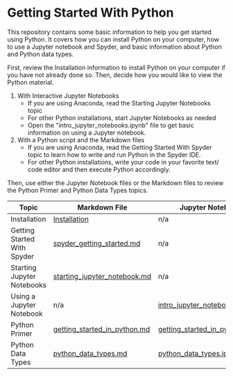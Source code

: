# Getting Started With Python

This repository contains some basic information to help you get started using
Python.  It covers how you can install Python on your computer, how to 
use a Jupyter notebook and Spyder, and basic information about Python and Python data
types.

First, review the Installation information to install Python on your computer
if you have not already done so.  Then, decide how you would like to view the
Python material.  
1. With Interactive Jupyter Notebooks
    * If you are using Anaconda, read the Starting Jupyter Notebooks topic
    * For other Python installations, start Jupyter Notebooks as needed
    * Open the "intro_jupyter_notebooks.ipynb" file to get basic information
        on using a Jupyter notebook.
2. With a Python script and the Markdown files
    * If you are using Anaconda, read the Getting Started With Spyder topic to
        learn how to write and run Python in the Spyder IDE.
    * For other Python installations, write your code in your favorite text/
        code editor and then execute Python accordingly.

Then, use either the Jupyter Notebook files or the Markdown files to review
the Python Primer and Python Data Types topics.


| Topic                      | Markdown File                                                | Jupyter Notebook                                                   |
|----------------------------|--------------------------------------------------------------|--------------------------------------------------------------------|
| Installation               | [Installation](installation_options.md)                      | n/a                                                                |
| Getting Started With Spyder | [spyder_getting_started.md](spyder_getting_started.md) | n/a                                                                |
| Starting Jupyter Notebooks | [starting_jupyter_notebook.md](starting_jupyter_notebook.md) | n/a                                                                |
 | Using a Jupyter Notebook | n/a | [intro_jupyter_notebooks.ipynb](intro_jupyter_notebooks.ipynb) |
| Python Primer              | [getting_started_in_python.md](getting_started_in_python.md) | [getting_started_in_python.ipynb](getting_started_in_python.ipynb) |
| Python Data Types          | [python_data_types.md](python_data_types.md) | [python_data_types.ipynb](python_data_types.ipynb)                 | 
